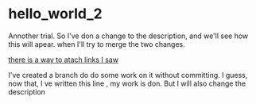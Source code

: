 # hello_world_2
Annother trial. So I've don a change to the description, and we'll see how this will apear. when I'll try to merge the two changes.


[there is a way to atach links I saw](https://github.com/CostelRotari/hello_world_2/edit/main/README.md)

I've created a branch do do some work on it without committing. I guess, now that, I ve written this line , my work is don. 
But I will also change the description
